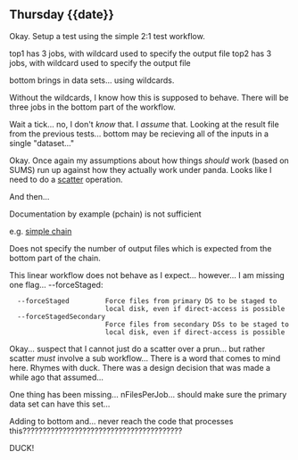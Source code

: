 ## Thursday {{date}}

Okay.  Setup a test using the simple 2:1 test workflow.

top1 has 3 jobs, with wildcard used to specify the output file
top2 has 3 jobs, with wildcard used to specify the output file

bottom brings in data sets... using wildcards.

Without the wildcards, I know how this is supposed to behave.  There will be three jobs in the bottom part of the workflow.

Wait a tick... no, I don't *know* that.  I *assume* that.  Looking at the result file from the previous tests... bottom may be recieving all of the inputs in a single "dataset..."

Okay.  Once again my assumptions about how things *should* work (based on SUMS) run up against how they actually work under panda.  Looks like I need to do a [scatter](https://panda-wms.readthedocs.io/en/latest/client/pchain.html#sub-workflow-and-parallel-execution-with-scatter) operation.  

And then... 

Documentation by example (pchain) is not sufficient

e.g. [simple chain](https://panda-wms.readthedocs.io/en/latest/client/pchain.html#simple-task-chain)

Does not specify the number of output files which is expected from the bottom part of the chain.

This linear workflow does not behave as I expect... however... I am missing one flag... --forceStaged:

```
  --forceStaged         Force files from primary DS to be staged to 
                        local disk, even if direct-access is possible
  --forceStagedSecondary
                        Force files from secondary DSs to be staged to 
						local disk, even if direct-access is possible

```

Okay... suspect that I cannot just do a scatter over a prun... but rather scatter *must* involve a sub workflow...  There is a word that comes to mind here.  Rhymes with duck.  There was a design decision that was made a while ago that assumed...


One thing has been missing... nFilesPerJob... should make sure the primary data set can have this set...

Adding to bottom and... never reach the code that processes this????????????????????????????????????????

DUCK!





